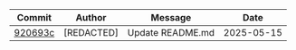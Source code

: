 | Commit | Author | Message | Date |
|--------|--------|---------|------|
| [920693c](https://github.com/Into-The-Grey/Project-L.I.S.A-Guide/commit/920693c) | [REDACTED] | Update README.md | 2025-05-15 |

